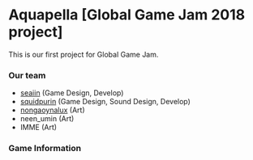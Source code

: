 # Aquapella [Global Game Jam 2018 project]
This is our first project for Global Game Jam.

### Our team

* [seaiin](https://github.com/seaiin) (Game Design, Develop)
* [squidpurin](https://github.com/squidpurin) (Game Design, Sound Design, Develop)
* [nongaoynalux](https://github.com/nongaoynalux) (Art)
* neen_umin (Art)
* IMME (Art)

### Game Information
